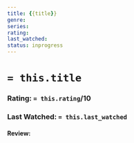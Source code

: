 ```yaml
---
title: {{title}}
genre:
series:
rating:
last_watched: 
status: inprogress
---
```

# `= this.title`
### Rating: `= this.rating`/10
### Last Watched: `= this.last_watched`

#### Review:
